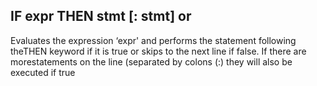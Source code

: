 ## IF expr THEN stmt [: stmt] or

Evaluates the expression ‘expr' and performs the statement following theTHEN keyword if it is true or skips to the next line if false. If there are morestatements on the line (separated by colons (:) they will also be executed if true